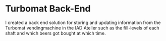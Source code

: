 # Turbomat Back-End

I created a back end solution for storing and updating information from the Turbomat vendingmachine in the IAD Atelier such as the fill-levels of each shaft and which beers got bought at which time. 
